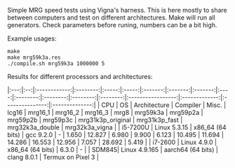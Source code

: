Simple MRG speed tests using Vigna's harness. This is here mostly to share
between computers and test on different architectures. Make will run all
generators. Check parameters before runing, numbers can be a bit high.

Example usages:
```
make
make mrg59k3a.res
./compile.sh mrg59k3a 1000000 5
```

Results for different processors and architectures:

|:---:|:--:|:------------:|:--------:|:-----:|:-----:|:-------:|:-------:|:-------:|:----:|:--------:|:--------:|:--------:|:--------:|:-----------------:|:-------------:|:---------------:|:--------------:|
| CPU | OS | Architecture | Compiler | Misc. | lcg16 | mrg16_1 | mrg16_2 | mrg16_3 | mrg8 | mrg59k3a | mrg59p2a | mrg59p2b | mrg59p3c | mrg31k3p_original | mrg31k3p_fast | mrg32k3a_double | mrg32k3a_vigna |
| i5-7200U | Linux 5.3.15 | x86_64 (64 bits) | gcc 9.2.0 | - | 1.650 | 12.827 | 6.980 | 9.900 | 6.123 | 10.495 | 11.694 | 14.286 | 16.553 | 12.956 | 7.057 | 28.692 | 5.419 |
| i7-2600 | Linux 4.9.0 | x86_64 (64 bits) | 6.3.0 | - |
| SDM845| Linux 4.9.165 | aarch64 (64 bits) | clang 8.0.1 | Termux on Pixel 3 |
